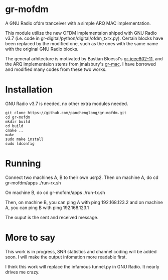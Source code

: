 gr-mofdm
========

A GNU Radio ofdm tranceiver with a simple ARQ MAC implementation.


This module utilize the new OFDM implementaion shiped with GNU Radio v3.7 (i.e. code in gr-digital/python/digital/ofdm_txrx.py). Certain blocks have been replaced by the modified one, such as the ones with the same name with the original GNU Radio blocks.

The general arhitecture is motivated by Bastian Bloessl's [gr-ieee802-11](https://github.com/bastibl/gr-ieee802-11), and the ARQ implementaion stems from jmalsbury's [gr-mac](https://github.com/jmalsbury/gr-mac).
I have borrowed and modified many codes from these two works.

# Installation
GNU Radio v3.7 is needed, no other extra modules needed.

    git clone https://github.com/panchenglong/gr-mofdm.git
    cd gr-mofdm
    mkdir build
    cd build
    cmake ..
    make
    sudo make install
    sudo ldconfig


# Running
Connect two machines A, B to their own usrp2. Then on machine A, do
    cd gr-mofdm/apps
    ./run-rx.sh

On machine B, do
    cd gr-mofdm/apps
    ./run-tx.sh

Then, on machine B, you can ping A with 
    ping 192.168.123.2
and on machine A, you can ping B with
    ping 192.168.123.1

The ouput is the sent and received message.

# More to say 
This work is in progress, SNR statistics and channel coding will be added soon. I will make the output infomation more readable first.

I think this work will replace the infamous tunnel.py in GNU Radio. It nearly drives me crazy.